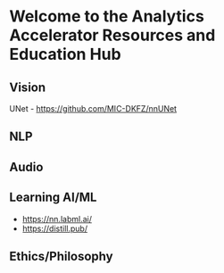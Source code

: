 # Welcome to the Analytics Accelerator Resources and Education Hub

## Vision
UNet - https://github.com/MIC-DKFZ/nnUNet

## NLP


## Audio



## Learning AI/ML 
- https://nn.labml.ai/
- https://distill.pub/

## Ethics/Philosophy

